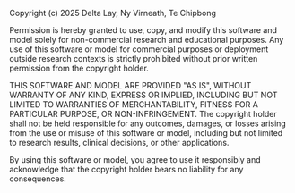 Copyright (c) 2025 Delta Lay, Ny Virneath, Te Chipbong

Permission is hereby granted to use, copy, and modify this software and model solely for
non-commercial research and educational purposes. Any use of this software or model
for commercial purposes or deployment outside research contexts is strictly prohibited
without prior written permission from the copyright holder.

THIS SOFTWARE AND MODEL ARE PROVIDED "AS IS", WITHOUT WARRANTY OF ANY KIND, EXPRESS OR IMPLIED,
INCLUDING BUT NOT LIMITED TO WARRANTIES OF MERCHANTABILITY, FITNESS FOR A PARTICULAR PURPOSE,
OR NON-INFRINGEMENT. The copyright holder shall not be held responsible for any outcomes,
damages, or losses arising from the use or misuse of this software or model, including but not limited
to research results, clinical decisions, or other applications.

By using this software or model, you agree to use it responsibly and acknowledge that
the copyright holder bears no liability for any consequences.
